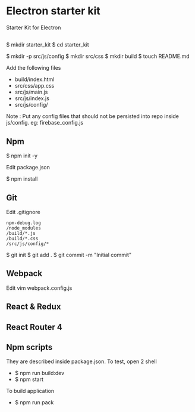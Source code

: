 # Electron starter kit

Starter Kit for Electron

## 
$ mkdir starter_kit
$ cd starter_kit

$ mkdir -p src/js/config
$ mkdir src/css
$ mkdir build
$ touch README.md

Add the following files

  * build/index.html
  * src/css/app.css
  * src/js/main.js
  * src/js/index.js
  * src/js/config/

Note : 
Put any config files that should not be persisted into repo inside js/config.
eg: firebase_config.js

## Npm
$ npm init -y

Edit package.json

$ npm install

## Git
Edit .gitignore

```text
npm-debug.log
/node_modules
/build/*.js
/build/*.css
/src/js/config/*
```

$ git init
$ git add .
$ git commit -m "Initial commit"

## Webpack
Edit vim webpack.config.js

## React & Redux

## React Router 4

## Npm scripts
They are described inside package.json.
To test, open 2 shell

  * $ npm run build:dev
  * $ npm start
  
To build application
  
  * $ npm run pack